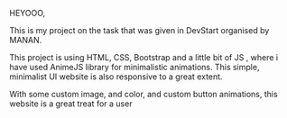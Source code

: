 HEYOOO,

This is my project on the task that was given in DevStart organised by MANAN.

This project is using HTML, CSS, Bootstrap and a little bit of JS , where i have used AnimeJS library for minimalistic animations.
This simple, minimalist UI website is also responsive to a great extent.

With some custom image, and color, and custom button animations, this website is a great treat for a user
